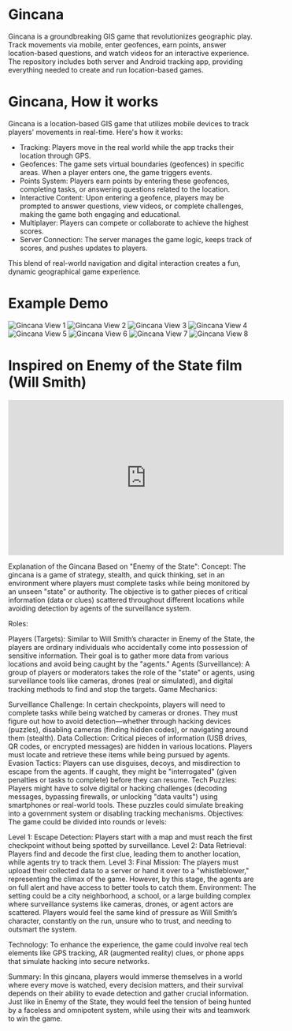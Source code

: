 # Gincana
Gincana is a groundbreaking GIS game that revolutionizes geographic play. Track movements via mobile, enter geofences, earn points, answer location-based questions, and watch videos for an interactive experience. The repository includes both server and Android tracking app, providing everything needed to create and run location-based games.

# Gincana, How it works
Gincana is a location-based GIS game that utilizes mobile devices to track players' movements in real-time. Here's how it works:

- Tracking: Players move in the real world while the app tracks their location through GPS.
- Geofences: The game sets virtual boundaries (geofences) in specific areas. When a player enters one, the game triggers events.
- Points System: Players earn points by entering these geofences, completing tasks, or answering questions related to the location.
- Interactive Content: Upon entering a geofence, players may be prompted to answer questions, view videos, or complete challenges, making the game both engaging and educational.
- Multiplayer: Players can compete or collaborate to achieve the highest scores.
- Server Connection: The server manages the game logic, keeps track of scores, and pushes updates to players.

This blend of real-world navigation and digital interaction creates a fun, dynamic geographical game experience.

# Example Demo

<img src="https://raw.githubusercontent.com/utai-software/gincana/refs/heads/main/marketing-collateral/UTAI_SOFTWARE_Gincana_Example_Workflow_1.jpeg" alt="Gincana View 1">
<img src="https://raw.githubusercontent.com/utai-software/gincana/refs/heads/main/marketing-collateral/UTAI_SOFTWARE_Gincana_Example_Workflow_2.jpeg" alt="Gincana View 2">
<img src="https://raw.githubusercontent.com/utai-software/gincana/refs/heads/main/marketing-collateral/UTAI_SOFTWARE_Gincana_Example_Workflow_3.jpeg" alt="Gincana View 3">
<img src="https://raw.githubusercontent.com/utai-software/gincana/refs/heads/main/marketing-collateral/UTAI_SOFTWARE_Gincana_Example_Workflow_4.jpeg" alt="Gincana View 4">
<img src="https://raw.githubusercontent.com/utai-software/gincana/refs/heads/main/marketing-collateral/UTAI_SOFTWARE_Gincana_Example_Workflow_5.jpeg" alt="Gincana View 5">
<img src="https://raw.githubusercontent.com/utai-software/gincana/refs/heads/main/marketing-collateral/UTAI_SOFTWARE_Gincana_Example_Workflow_6.jpeg" alt="Gincana View 6">
<img src="https://raw.githubusercontent.com/utai-software/gincana/refs/heads/main/marketing-collateral/UTAI_SOFTWARE_Gincana_Example_Workflow_7.jpeg" alt="Gincana View 7">
<img src="https://raw.githubusercontent.com/utai-software/gincana/refs/heads/main/marketing-collateral/UTAI_SOFTWARE_Gincana_Example_Workflow_8.jpeg" alt="Gincana View 8">


# Inspired on Enemy of the State film (Will Smith)

<iframe width="560" height="315" src="https://www.youtube.com/embed/BJjcX--0rvk?si=J1fG4XieDxWUS8cq" title="YouTube video player" frameborder="0" allow="accelerometer; autoplay; clipboard-write; encrypted-media; gyroscope; picture-in-picture; web-share" referrerpolicy="strict-origin-when-cross-origin" allowfullscreen></iframe>

Explanation of the Gincana Based on "Enemy of the State":
Concept: The gincana is a game of strategy, stealth, and quick thinking, set in an environment where players must complete tasks while being monitored by an unseen "state" or authority. The objective is to gather pieces of critical information (data or clues) scattered throughout different locations while avoiding detection by agents of the surveillance system.

Roles:

Players (Targets): Similar to Will Smith’s character in Enemy of the State, the players are ordinary individuals who accidentally come into possession of sensitive information. Their goal is to gather more data from various locations and avoid being caught by the "agents."
Agents (Surveillance): A group of players or moderators takes the role of the "state" or agents, using surveillance tools like cameras, drones (real or simulated), and digital tracking methods to find and stop the targets.
Game Mechanics:

Surveillance Challenge: In certain checkpoints, players will need to complete tasks while being watched by cameras or drones. They must figure out how to avoid detection—whether through hacking devices (puzzles), disabling cameras (finding hidden codes), or navigating around them (stealth).
Data Collection: Critical pieces of information (USB drives, QR codes, or encrypted messages) are hidden in various locations. Players must locate and retrieve these items while being pursued by agents.
Evasion Tactics: Players can use disguises, decoys, and misdirection to escape from the agents. If caught, they might be "interrogated" (given penalties or tasks to complete) before they can resume.
Tech Puzzles: Players might have to solve digital or hacking challenges (decoding messages, bypassing firewalls, or unlocking "data vaults") using smartphones or real-world tools. These puzzles could simulate breaking into a government system or disabling tracking mechanisms.
Objectives: The game could be divided into rounds or levels:

Level 1: Escape Detection: Players start with a map and must reach the first checkpoint without being spotted by surveillance.
Level 2: Data Retrieval: Players find and decode the first clue, leading them to another location, while agents try to track them.
Level 3: Final Mission: The players must upload their collected data to a server or hand it over to a "whistleblower," representing the climax of the game. However, by this stage, the agents are on full alert and have access to better tools to catch them.
Environment: The setting could be a city neighborhood, a school, or a large building complex where surveillance systems like cameras, drones, or agent actors are scattered. Players would feel the same kind of pressure as Will Smith’s character, constantly on the run, unsure who to trust, and needing to outsmart the system.

Technology: To enhance the experience, the game could involve real tech elements like GPS tracking, AR (augmented reality) clues, or phone apps that simulate hacking into secure networks.

Summary:
In this gincana, players would immerse themselves in a world where every move is watched, every decision matters, and their survival depends on their ability to evade detection and gather crucial information. Just like in Enemy of the State, they would feel the tension of being hunted by a faceless and omnipotent system, while using their wits and teamwork to win the game.

